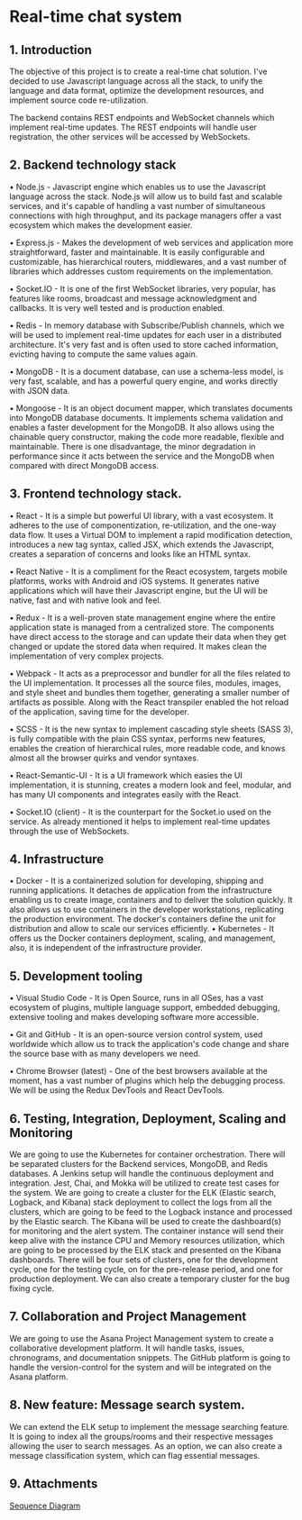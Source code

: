 # Real-time chat system

## 1. Introduction 

The objective of this project is to create a real-time chat solution. I've decided to use Javascript language across all the stack, to unify the language and data format, optimize the development resources, and implement source code re-utilization.

The backend contains REST endpoints and WebSocket channels which implement real-time updates. The REST endpoints will handle user registration, the other services will be accessed by WebSockets. 

## 2. Backend technology stack

• Node.js - Javascript engine which enables us to use the Javascript language across the stack. Node.js will allow us to build fast and scalable services, and it's capable of handling a vast number of simultaneous connections with high throughput, and its package managers offer a vast ecosystem which makes the development easier.

• Express.js - Makes the development of web services and application more straightforward, faster and maintainable. It is easily configurable and customizable, has hierarchical routers, middlewares, and a vast number of libraries which addresses custom requirements on the implementation.

• Socket.IO - It is one of the first WebSocket libraries, very popular, has features like rooms, broadcast and message acknowledgment and callbacks. It is very well tested and is production enabled.

• Redis - In memory database with Subscribe/Publish channels, which we will be used to implement real-time updates for each user in a distributed architecture. It's very fast and is often used to store cached information, evicting having to compute the same values again.

• MongoDB - It is a document database, can use a schema-less model, is very fast, scalable, and has a powerful query engine, and works directly with JSON data.

• Mongoose - It is an object document mapper, which translates documents into MongoDB database documents. It implements schema validation and enables a faster development for the MongoDB. It also allows using the chainable query constructor, making the code more readable, flexible and maintainable. There is one disadvantage, the minor degradation in performance since it acts between the service and the MongoDB when compared with direct MongoDB access.

## 3. Frontend technology stack.

• React - It is a simple but powerful UI library, with a vast ecosystem. It adheres to the use of componentization, re-utilization, and the one-way data flow. It uses a Virtual DOM to implement a rapid modification detection, introduces a new tag syntax, called JSX, which extends the Javascript, creates a separation of concerns and looks like an HTML syntax.

• React Native - It is a compliment for the React ecosystem, targets mobile platforms, works with Android and iOS systems. It generates native applications which will have their Javascript engine, but the UI will be native, fast and with native look and feel.

• Redux - It is a well-proven state management engine where the entire application state is managed from a centralized store. The components have direct access to the storage and can update their data when they get changed or update the stored data when required. It makes clean the implementation of very complex projects.

• Webpack - It acts as a preprocessor and bundler for all the files related to the UI implementation. It processes all the source files, modules, images, and style sheet and bundles them together, generating a smaller number of artifacts as possible. Along with the React transpiler enabled the hot reload of the application, saving time for the developer.

• SCSS - It is the new syntax to implement cascading style sheets (SASS 3), is fully compatible with the plain CSS syntax, performs new features, enables the creation of hierarchical rules, more readable code, and knows almost all the browser quirks and vendor syntaxes.

• React-Semantic-UI - It is a UI framework which easies the UI implementation, it is stunning, creates a modern look and feel, modular,  and has many UI components and integrates easily with the React.

• Socket.IO (client) - It is the counterpart for the Socket.io used on the service. As already mentioned it helps to implement real-time updates through the use of WebSockets.

## 4. Infrastructure

• Docker - It is a containerized solution for developing, shipping and running applications. It detaches de application from the infrastructure enabling us to create image, containers and to deliver the solution quickly. It also allows us to use containers in the developer workstations, replicating the production environment. The docker's containers define the unit for distribution and allow to scale our services efficiently. 
• Kubernetes - It offers us the Docker containers deployment, scaling, and management, also,  it is independent of the infrastructure provider.

## 5. Development tooling

• Visual Studio Code - It is Open Source, runs in all OSes, has a vast ecosystem of plugins, multiple language support, embedded debugging, extensive tooling and makes developing software more accessible. 

• Git and GitHub - It is an open-source version control system, used worldwide which allow us to track the application's code change and share the source base with as many developers we need.

• Chrome Browser (latest) - One of the best browsers available at the moment, has a vast number of plugins which help the debugging process. We will be using the Redux DevTools and React DevTools.

## 6.  Testing, Integration, Deployment, Scaling and Monitoring

We are going to use the Kubernetes for container orchestration. There will be separated clusters for the Backend services, MongoDB, and Redis databases.
A Jenkins setup will handle the continuous deployment and integration. Jest, Chai, and Mokka will be utilized to create test cases for the system.
We are going to create a cluster for the ELK (Elastic search, Logback, and Kibana) stack deployment to collect the logs from all the clusters, which are going to be feed to the Logback instance and processed by the Elastic search. The Kibana will be used to create the dashboard(s) for monitoring and the alert system.
The container instance will send their keep alive with the instance CPU and Memory resources utilization, which are going to be processed by the ELK stack and presented on the Kibana dashboards.
There will be four sets of clusters, one for the development cycle, one for the testing cycle, on for the pre-release period, and one for production deployment. We can also create a temporary cluster for the bug fixing cycle.

## 7. Collaboration and Project Management

We are going to use the Asana Project Management system to create a collaborative development platform. It will handle tasks, issues, chronograms, and documentation snippets. 
The GitHub platform is going to handle the version-control for the system and will be integrated on the Asana platform.

## 8. New feature: Message search system.

We can extend the ELK setup to implement the message searching feature. It is going to index all the groups/rooms and their respective messages allowing the user to search messages.
As an option, we can also create a message classification system, which can flag essential messages.

## 9. Attachments

  [Sequence Diagram](./Sequence_diagram.pdf)











	
		
	
		
	
